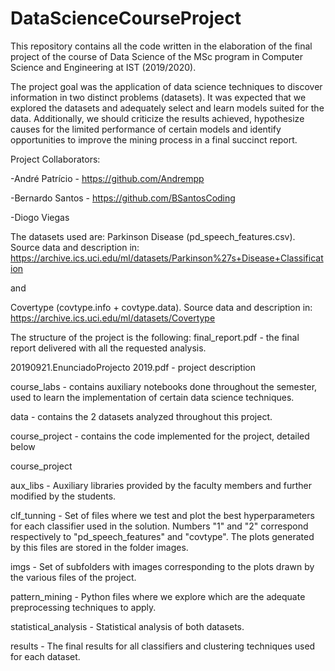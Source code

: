 # DataScienceCourseProject

This repository contains all the code written in the elaboration of the final project of the course of Data Science of the MSc program in Computer Science and Engineering at IST (2019/2020).

The project goal was the application of data science techniques to discover information in two distinct problems (datasets). It was expected that we explored the datasets and adequately select and learn models suited for the data. Additionally, we should criticize the results achieved, hypothesize causes for the limited performance of certain models and identify opportunities to improve the mining process in a final succinct report.

Project Collaborators:

-André Patrício - https://github.com/Andrempp

-Bernardo Santos - https://github.com/BSantosCoding

-Diogo Viegas 

The datasets used are:
Parkinson Disease (pd_speech_features.csv). Source data and description in: https://archive.ics.uci.edu/ml/datasets/Parkinson%27s+Disease+Classification

and

Covertype (covtype.info + covtype.data). Source data and description in: https://archive.ics.uci.edu/ml/datasets/Covertype

The structure of the project is the following:
final_report.pdf - the final report delivered with all the requested analysis.

20190921.EnunciadoProjecto 2019.pdf - project description

course_labs - contains auxiliary notebooks done throughout the semester, used to learn the implementation of certain data science techniques.

data - contains the 2 datasets analyzed throughout this project.

course_project - contains the code implemented for the project, detailed below

course_project

aux_libs - Auxiliary libraries provided by the faculty members and further modified by the students.

clf_tunning - Set of files where we test and plot the best hyperparameters for each classifier used in the solution. Numbers "1" and "2" correspond respectively to "pd_speech_features" and "covtype". The plots generated by this files are stored in the folder images.

imgs - Set of subfolders with images corresponding to the plots drawn by the various files of the project.

pattern_mining - Python files where we explore which are the adequate preprocessing techniques to apply.

statistical_analysis - Statistical analysis of both datasets.

results - The final results for all classifiers and clustering techniques used for each dataset.
